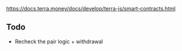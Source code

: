 


https://docs.terra.money/docs/develop/terra-js/smart-contracts.html


## Todo 

- Recheck the pair logic  + withdrawal 
